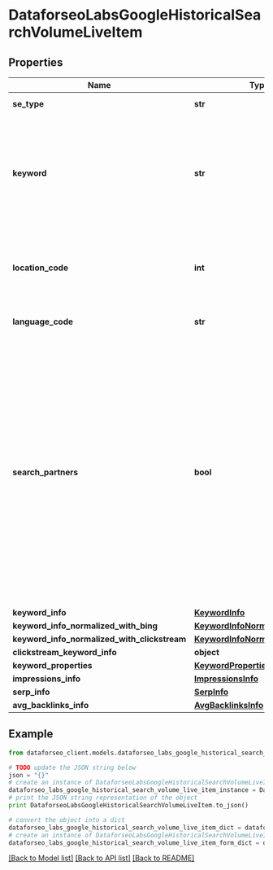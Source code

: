 # DataforseoLabsGoogleHistoricalSearchVolumeLiveItem


## Properties

Name | Type | Description | Notes
------------ | ------------- | ------------- | -------------
**se_type** | **str** | search engine type | [optional] 
**keyword** | **str** | keyword keyword is returned with decoded %## (plus symbol ‘+’ will be decoded to a space character) | [optional] 
**location_code** | **int** | location code in a POST array if there is no data, then the value is null | [optional] 
**language_code** | **str** | language code in a POST array | [optional] 
**search_partners** | **bool** | indicates data for Google and partner sites if true, the results are returned for owned, operated, and syndicated networks across Google and partner sites that host Google search; if false, the results are returned for Google search sites only | [optional] 
**keyword_info** | [**KeywordInfo**](KeywordInfo.md) |  | [optional] 
**keyword_info_normalized_with_bing** | [**KeywordInfoNormalizedWithInfo**](KeywordInfoNormalizedWithInfo.md) |  | [optional] 
**keyword_info_normalized_with_clickstream** | [**KeywordInfoNormalizedWithInfo**](KeywordInfoNormalizedWithInfo.md) |  | [optional] 
**clickstream_keyword_info** | **object** |  | [optional] 
**keyword_properties** | [**KeywordProperties**](KeywordProperties.md) |  | [optional] 
**impressions_info** | [**ImpressionsInfo**](ImpressionsInfo.md) |  | [optional] 
**serp_info** | [**SerpInfo**](SerpInfo.md) |  | [optional] 
**avg_backlinks_info** | [**AvgBacklinksInfo**](AvgBacklinksInfo.md) |  | [optional] 

## Example

```python
from dataforseo_client.models.dataforseo_labs_google_historical_search_volume_live_item import DataforseoLabsGoogleHistoricalSearchVolumeLiveItem

# TODO update the JSON string below
json = "{}"
# create an instance of DataforseoLabsGoogleHistoricalSearchVolumeLiveItem from a JSON string
dataforseo_labs_google_historical_search_volume_live_item_instance = DataforseoLabsGoogleHistoricalSearchVolumeLiveItem.from_json(json)
# print the JSON string representation of the object
print DataforseoLabsGoogleHistoricalSearchVolumeLiveItem.to_json()

# convert the object into a dict
dataforseo_labs_google_historical_search_volume_live_item_dict = dataforseo_labs_google_historical_search_volume_live_item_instance.to_dict()
# create an instance of DataforseoLabsGoogleHistoricalSearchVolumeLiveItem from a dict
dataforseo_labs_google_historical_search_volume_live_item_form_dict = dataforseo_labs_google_historical_search_volume_live_item.from_dict(dataforseo_labs_google_historical_search_volume_live_item_dict)
```
[[Back to Model list]](../README.md#documentation-for-models) [[Back to API list]](../README.md#documentation-for-api-endpoints) [[Back to README]](../README.md)


